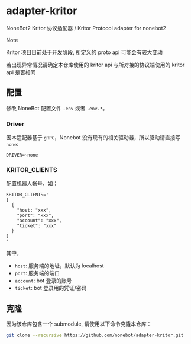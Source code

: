 # adapter-kritor
NoneBot2 Kritor 协议适配器 / Kritor Protocol adapter for nonebot2

> [!NOTE]
> Kritor 项目目前处于开发阶段, 所定义的 proto api 可能会有较大变动
> 
> 若出现异常情况请确定本仓库使用的 kritor api 与所对接的协议端使用的 kritor api 是否相同

## 配置

修改 NoneBot 配置文件 `.env` 或者 `.env.*`。

### Driver

因本适配器基于 `gRPC`，Nonebot 没有现有的相关驱动器，所以驱动请直接写 `none`:


```dotenv
DRIVER=~none
```

### KRITOR_CLIENTS

配置机器人帐号，如：

```dotenv
KRITOR_CLIENTS='
[
  {
    "host: "xxx",
    "port": "xxx",
    "account": "xxx",
    "ticket": "xxx"
  }
]
'
```

其中，

- `host`: 服务端的地址，默认为 localhost
- `port`: 服务端的端口
- `account`: bot 登录的账号
- `ticket`: bot 登录用的凭证/密码


## 克隆

因为该仓库包含一个 submodule, 请使用以下命令克隆本仓库：

```bash
git clone --recursive https://github.com/nonebot/adapter-kritor.git
```

